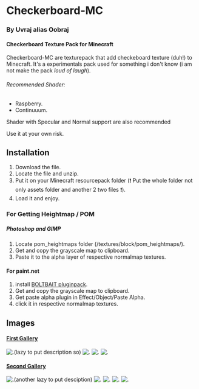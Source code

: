 # Checkerboard-MC
### By Uvraj alias Oobraj
#### Checkerboard Texture Pack for Minecraft

Checkerboard-MC are texturepack that add checkeboard texture (duh!) to Minecraft.
It's a experimentals pack used for something i don't know (i am not make the pack *loud of laugh*).

###### Recommended Shader:
* Raspberry. 
* Continuuum.

Shader with Specular and Normal support are also recommended

Use it at your own risk.

## Installation
1. Download the file.
2. Locate the file and unzip.
3. Put it on your Minecraft resourcepack folder (:heavy_exclamation_mark: Put the whole folder not only assets folder and another 2 two files :heavy_exclamation_mark:).
4. Load it and enjoy.

### For Getting Heightmap / POM
##### Photoshop and GIMP
1. Locate pom_heightmaps folder (/textures/block/pom_heightmaps/).
2. Get and copy the grayscale map to clipboard.
3. Paste it to the alpha layer of respective normalmap textures.

#### For paint.net
1. install [BOLTBAIT pluginpack](https://forums.getpaint.net/topic/113220-boltbaits-plugin-pack-for-pdn-v4212-and-beyond-updated-july-16-2020/).
2. Get and copy the grayscale map to clipboard.
3. Get paste alpha plugin in Effect/Object/Paste Alpha.
4. click it in respective normalmap textures.

## Images
#### [First Gallery](https://imgur.com/a/kUBzR1y)
![.(lazy to put description so)](https://i.imgur.com/tDkEh8D.png)
![.](https://i.imgur.com/gZdaf1o.png)
![.](https://i.imgur.com/ippPMtX.png)
![.](https://i.imgur.com/bfUu4h9.png)



#### [Second Gallery](https://imgur.com/a/8bZcmEZ)
![.(another lazy to put desciption)](https://i.imgur.com/PVh6vMu.jpg)
![.](https://i.imgur.com/20Ia1To.jpg)
![.](https://i.imgur.com/itGsv6d.png)
![.](https://i.imgur.com/XTN3fB7.png)
![.](https://i.imgur.com/vfIOeH9.png)
